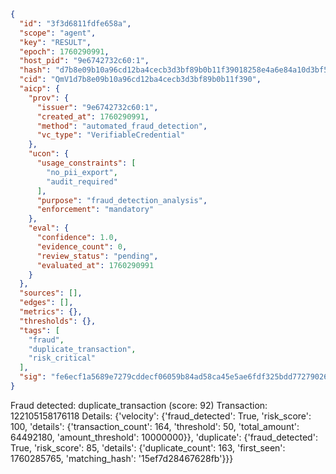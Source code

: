 ```json
{
  "id": "3f3d6811fdfe658a",
  "scope": "agent",
  "key": "RESULT",
  "epoch": 1760290991,
  "host_pid": "9e6742732c60:1",
  "hash": "d7b8e09b10a96cd12ba4cecb3d3bf89b0b11f39018258e4a6e84a10d3bf5d164",
  "cid": "QmV1d7b8e09b10a96cd12ba4cecb3d3bf89b0b11f390",
  "aicp": {
    "prov": {
      "issuer": "9e6742732c60:1",
      "created_at": 1760290991,
      "method": "automated_fraud_detection",
      "vc_type": "VerifiableCredential"
    },
    "ucon": {
      "usage_constraints": [
        "no_pii_export",
        "audit_required"
      ],
      "purpose": "fraud_detection_analysis",
      "enforcement": "mandatory"
    },
    "eval": {
      "confidence": 1.0,
      "evidence_count": 0,
      "review_status": "pending",
      "evaluated_at": 1760290991
    }
  },
  "sources": [],
  "edges": [],
  "metrics": {},
  "thresholds": {},
  "tags": [
    "fraud",
    "duplicate_transaction",
    "risk_critical"
  ],
  "sig": "fe6ecf1a5689e7279cddecf06059b84ad58ca45e5ae6fdf325bdd772790260f2"
}
```

Fraud detected: duplicate_transaction (score: 92)
Transaction: 122105158176118
Details: {'velocity': {'fraud_detected': True, 'risk_score': 100, 'details': {'transaction_count': 164, 'threshold': 50, 'total_amount': 64492180, 'amount_threshold': 10000000}}, 'duplicate': {'fraud_detected': True, 'risk_score': 85, 'details': {'duplicate_count': 163, 'first_seen': 1760285765, 'matching_hash': '15ef7d28467628fb'}}}